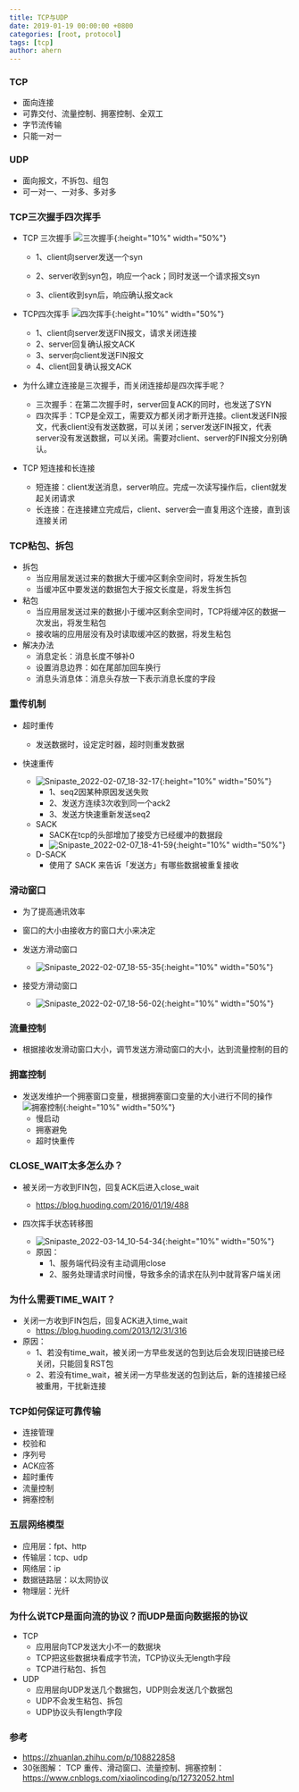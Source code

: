 ```yaml
---
title: TCP与UDP
date: 2019-01-19 00:00:00 +0800
categories: [root, protocol]
tags: [tcp]
author: ahern
---
```


### TCP

- 面向连接
- 可靠交付、流量控制、拥塞控制、全双工
- 字节流传输
- 只能一对一

### UDP

- 面向报文，不拆包、组包
- 可一对一、一对多、多对多

### TCP三次握手四次挥手

- TCP 三次握手
  ![三次握手](https://raw.githubusercontent.com/li-zeyuan/access/master/img/20210130134349.png){:height="10%" width="50%"}
  
  - 1、client向server发送一个syn
  
  - 2、server收到syn包，响应一个ack；同时发送一个请求报文syn
  
  - 3、client收到syn后，响应确认报文ack

- TCP四次挥手
  ![四次挥手](https://raw.githubusercontent.com/li-zeyuan/access/master/img/20210130134505.png){:height="10%" width="50%"}
  
  - 1、client向server发送FIN报文，请求关闭连接
  - 2、server回复确认报文ACK
  - 3、server向client发送FIN报文
  - 4、client回复确认报文ACK

- 为什么建立连接是三次握手，而关闭连接却是四次挥手呢？
  
  - 三次握手：在第二次握手时，server回复ACK的同时，也发送了SYN
  - 四次挥手：TCP是全双工，需要双方都关闭才断开连接。client发送FIN报文，代表client没有发送数据，可以关闭；server发送FIN报文，代表server没有发送数据，可以关闭。需要对client、server的FIN报文分别确认。

- TCP 短连接和长连接
  
  - 短连接：client发送消息，server响应。完成一次读写操作后，client就发起关闭请求
  - 长连接：在连接建立完成后，client、server会一直复用这个连接，直到该连接关闭

### TCP粘包、拆包

- 拆包
  - 当应用层发送过来的数据大于缓冲区剩余空间时，将发生拆包
  - 当缓冲区中要发送的数据包大于报文长度是，将发生拆包
- 粘包
  - 当应用层发送过来的数据小于缓冲区剩余空间时，TCP将缓冲区的数据一次发出，将发生粘包
  - 接收端的应用层没有及时读取缓冲区的数据，将发生粘包
- 解决办法
  - 消息定长：消息长度不够补0
  - 设置消息边界：如在尾部加回车换行
  - 消息头消息体：消息头存放一下表示消息长度的字段

### 重传机制

- 超时重传
  
  - 发送数据时，设定定时器，超时则重发数据

- 快速重传
  
  - ![Snipaste_2022-02-07_18-32-17](https://raw.githubusercontent.com/li-zeyuan/access/master/img/Snipaste_2022-02-07_18-32-17.png){:height="10%" width="50%"}
    - 1、seq2因某种原因发送失败
    - 2、发送方连续3次收到同一个ack2
    - 3、发送方快速重新发送seq2
  - SACK
    - SACK在tcp的头部增加了接受方已经缓冲的数据段
    - ![Snipaste_2022-02-07_18-41-59](https://raw.githubusercontent.com/li-zeyuan/access/master/img/Snipaste_2022-02-07_18-41-59.png){:height="10%" width="50%"}
  - D-SACK
    - 使用了 SACK 来告诉「发送方」有哪些数据被重复接收

### 滑动窗口

- 为了提高通讯效率

- 窗口的大小由接收方的窗口大小来决定

- 发送方滑动窗口
  
  - ![Snipaste_2022-02-07_18-55-35](https://raw.githubusercontent.com/li-zeyuan/access/master/img/Snipaste_2022-02-07_18-55-35.png){:height="10%" width="50%"}

- 接受方滑动窗口
  
  - ![Snipaste_2022-02-07_18-56-02](https://raw.githubusercontent.com/li-zeyuan/access/master/img/Snipaste_2022-02-07_18-56-02.png){:height="10%" width="50%"}

### 流量控制

- 根据接收发滑动窗口大小，调节发送方滑动窗口的大小，达到流量控制的目的

### 拥塞控制

- 发送发维护一个拥塞窗口变量，根据拥塞窗口变量的大小进行不同的操作
  ![拥塞控制](https://raw.githubusercontent.com/li-zeyuan/access/master/img/20210130134553.png){:height="10%" width="50%"}
  - 慢启动
  - 拥塞避免
  - 超时快重传

### CLOSE_WAIT太多怎么办？

- 被关闭一方收到FIN包，回复ACK后进入close_wait
  
  - https://blog.huoding.com/2016/01/19/488

- 四次挥手状态转移图
  
  - ![Snipaste_2022-03-14_10-54-34](https://raw.githubusercontent.com/li-zeyuan/access/master/img/Snipaste_2022-03-14_10-54-34.png){:height="10%" width="50%"}
  - 原因：
    - 1、服务端代码没有主动调用close
    - 2、服务处理请求时间慢，导致多余的请求在队列中就背客户端关闭

### 为什么需要TIME_WAIT？

- 关闭一方收到FIN包后，回复ACK进入time_wait
  - https://blog.huoding.com/2013/12/31/316
- 原因：
  - 1、若没有time_wait，被关闭一方早些发送的包到达后会发现旧链接已经关闭，只能回复RST包
  - 2、若没有time_wait，被关闭一方早些发送的包到达后，新的连接接已经被重用，干扰新连接

### TCP如何保证可靠传输

- 连接管理
- 校验和
- 序列号
- ACK应答
- 超时重传
- 流量控制
- 拥塞控制

### 五层网络模型

- 应用层：fpt、http
- 传输层：tcp、udp
- 网络层：ip
- 数据链路层：以太网协议
- 物理层：光纤

### 为什么说TCP是面向流的协议？而UDP是面向数据报的协议

- TCP
  - 应用层向TCP发送大小不一的数据块
  - TCP把这些数据块看成字节流，TCP协议头无length字段
  - TCP进行粘包、拆包
- UDP
  - 应用层向UDP发送几个数据包，UDP则会发送几个数据包
  - UDP不会发生粘包、拆包
  - UDP协议头有length字段

### 参考

- https://zhuanlan.zhihu.com/p/108822858
- 30张图解： TCP 重传、滑动窗口、流量控制、拥塞控制：https://www.cnblogs.com/xiaolincoding/p/12732052.html
